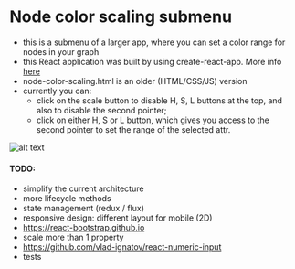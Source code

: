 # Node color scaling submenu
- this is a submenu of a larger app, where you can set a color range for nodes in your graph
- this React application was built by using create-react-app. More info [here](https://github.com/facebookincubator/create-react-app)
- node-color-scaling.html is an older (HTML/CSS/JS) version
- currently you can:
    - click on the scale button to disable H, S, L buttons at the top, and also to disable the second pointer; 
    - click on either H, S or L button, which gives you access to the second pointer to set the range of the selected attr.

![alt text](https://i.imgur.com/dfgeOp7.png)

#### TODO:
- simplify the current architecture
- more lifecycle methods
- state management (redux / flux)
- responsive design: different layout for mobile (2D)
- https://react-bootstrap.github.io
- scale more than 1 property
- https://github.com/vlad-ignatov/react-numeric-input
- tests
